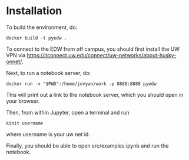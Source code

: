 # Installation

To build the environment, do:

    docker build -t pyedw .

To connect to the EDW from off campus, you should first install the UW VPN via https://itconnect.uw.edu/connect/uw-networks/about-husky-onnet/. 

Next, to run a notebook server, do:

    docker run -v "$PWD":/home/jovyan/work -p 8888:8888 pyedw 

This will print out a link to the notebook server, which you should open in your browser.

Then, from within Jupyter, open a terminal and run

    kinit username

where username is your uw net id. 

Finally, you should be able to open src/examples.ipynb and run the notebook. 

